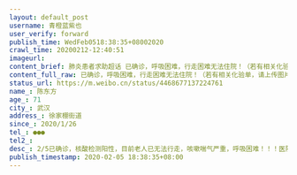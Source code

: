 ```yaml
---
layout: default_post
username: 青橙蓝紫也
user_verify: forward
publish_time: WedFeb0518:38:35+08002020
crawl_time: 20200212-12:40:51
imageurl: 
content_brief: 肺炎患者求助超话 已确诊，呼吸困难，行走困难无法住院！（若有相关化验单，请上传图片）【姓名】陈东方【年龄】71【所在城市】武汉【所在小区、社区】徐家棚街道【患病时间】2020/1/26【联系方式】●●●【其他紧急联系人】【病情描述】2/5已确诊，核酸检测阳性，目前老人已无法行走 ...全文
content_full_raw: 已确诊，呼吸困难，行走困难无法住院！（若有相关化验单，请上传图片）【姓名】陈东方【年龄】71【所在城市】武汉【所在小区、社区】徐家棚街道【患病时间】2020/1/26【联系方式】●●●【其他紧急联系人】【病情描述】2/5已确诊，核酸检测阳性，目前老人已无法行走，咳嗽喘气严重，呼吸困难！！！医院无法安排住院，社区回复得排队等床位，等待时间未知！难道真的要一个活生生的人等到死才行吗？？？！！！
status_url: https://m.weibo.cn/status/4468677137224761
name_: 陈东方
age_: 71
city_: 武汉
address_: 徐家棚街道
since_: 2020/1/26
tel_: ●●●
tel2_: 
desc_: 2/5已确诊，核酸检测阳性，目前老人已无法行走，咳嗽喘气严重，呼吸困难！！！医院无法安排住院，社区回复得排队等床位，等待时间未知！难道真的要一个活生生的人等到死才行吗？？？！！！
publish_timestamp: 2020-02-05 18:38:35+08:00
---
```

